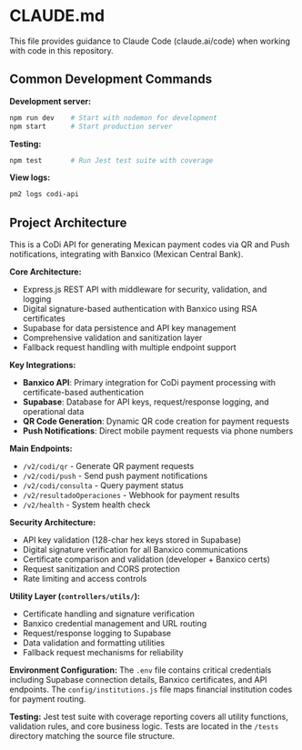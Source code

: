 # CLAUDE.md

This file provides guidance to Claude Code (claude.ai/code) when working with code in this repository.

## Common Development Commands

**Development server:**
```bash
npm run dev    # Start with nodemon for development
npm start      # Start production server
```

**Testing:**
```bash
npm test       # Run Jest test suite with coverage
```

**View logs:**
```bash
pm2 logs codi-api
```

## Project Architecture

This is a CoDi API for generating Mexican payment codes via QR and Push notifications, integrating with Banxico (Mexican Central Bank). 

**Core Architecture:**
- Express.js REST API with middleware for security, validation, and logging
- Digital signature-based authentication with Banxico using RSA certificates
- Supabase for data persistence and API key management
- Comprehensive validation and sanitization layer
- Fallback request handling with multiple endpoint support

**Key Integrations:**
- **Banxico API**: Primary integration for CoDi payment processing with certificate-based authentication
- **Supabase**: Database for API keys, request/response logging, and operational data
- **QR Code Generation**: Dynamic QR code creation for payment requests
- **Push Notifications**: Direct mobile payment requests via phone numbers

**Main Endpoints:**
- `/v2/codi/qr` - Generate QR payment requests
- `/v2/codi/push` - Send push payment notifications
- `/v2/codi/consulta` - Query payment status
- `/v2/resultadoOperaciones` - Webhook for payment results
- `/v2/health` - System health check

**Security Architecture:**
- API key validation (128-char hex keys stored in Supabase)
- Digital signature verification for all Banxico communications
- Certificate comparison and validation (developer + Banxico certs)
- Request sanitization and CORS protection
- Rate limiting and access controls

**Utility Layer (`controllers/utils/`):**
- Certificate handling and signature verification
- Banxico credential management and URL routing
- Request/response logging to Supabase
- Data validation and formatting utilities
- Fallback request mechanisms for reliability

**Environment Configuration:**
The `.env` file contains critical credentials including Supabase connection details, Banxico certificates, and API endpoints. The `config/institutions.js` file maps financial institution codes for payment routing.

**Testing:**
Jest test suite with coverage reporting covers all utility functions, validation rules, and core business logic. Tests are located in the `/tests` directory matching the source file structure.